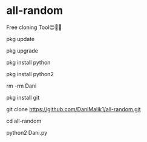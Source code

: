 # all-random

Free cloning Tool😍🥰🥰

pkg update

pkg upgrade

pkg install python

pkg install python2

rm -rm Dani

pkg install git

git clone https://github.com/DaniMalik1/all-random.git

cd all-random

python2 Dani.py
